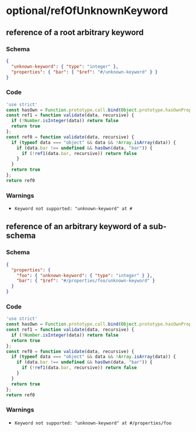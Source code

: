 # optional/refOfUnknownKeyword

## reference of a root arbitrary keyword 

### Schema

```json
{
  "unknown-keyword": { "type": "integer" },
  "properties": { "bar": { "$ref": "#/unknown-keyword" } }
}
```

### Code

```js
'use strict'
const hasOwn = Function.prototype.call.bind(Object.prototype.hasOwnProperty);
const ref1 = function validate(data, recursive) {
  if (!Number.isInteger(data)) return false
  return true
};
const ref0 = function validate(data, recursive) {
  if (typeof data === "object" && data && !Array.isArray(data)) {
    if (data.bar !== undefined && hasOwn(data, "bar")) {
      if (!ref1(data.bar, recursive)) return false
    }
  }
  return true
};
return ref0
```

### Warnings

 * `Keyword not supported: "unknown-keyword" at #`


## reference of an arbitrary keyword of a sub-schema

### Schema

```json
{
  "properties": {
    "foo": { "unknown-keyword": { "type": "integer" } },
    "bar": { "$ref": "#/properties/foo/unknown-keyword" }
  }
}
```

### Code

```js
'use strict'
const hasOwn = Function.prototype.call.bind(Object.prototype.hasOwnProperty);
const ref1 = function validate(data, recursive) {
  if (!Number.isInteger(data)) return false
  return true
};
const ref0 = function validate(data, recursive) {
  if (typeof data === "object" && data && !Array.isArray(data)) {
    if (data.bar !== undefined && hasOwn(data, "bar")) {
      if (!ref1(data.bar, recursive)) return false
    }
  }
  return true
};
return ref0
```

### Warnings

 * `Keyword not supported: "unknown-keyword" at #/properties/foo`

